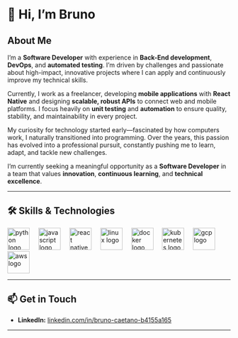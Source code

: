 # 👋 Hi, I’m Bruno

## About Me
I’m a **Software Developer** with experience in **Back-End development**, **DevOps**, and **automated testing**. I’m driven by challenges and passionate about high-impact, innovative projects where I can apply and continuously improve my technical skills.

Currently, I work as a freelancer, developing **mobile applications** with **React Native** and designing **scalable, robust APIs** to connect web and mobile platforms. I focus heavily on **unit testing** and **automation** to ensure quality, stability, and maintainability in every project.

My curiosity for technology started early—fascinated by how computers work, I naturally transitioned into programming. Over the years, this passion has evolved into a professional pursuit, constantly pushing me to learn, adapt, and tackle new challenges.

I’m currently seeking a meaningful opportunity as a **Software Developer** in a team that values **innovation**, **continuous learning**, and **technical excellence**.

---

## 🛠️ Skills & Technologies
<div align="left">
  <img src="https://cdn.jsdelivr.net/gh/devicons/devicon/icons/python/python-original.svg" height="50" alt="python logo" />
  <img width="12" />
  <img src="https://cdn.jsdelivr.net/gh/devicons/devicon/icons/javascript/javascript-original.svg" height="50" alt="javascript logo" />
  <img width="12" />
  <img src="https://cdn.jsdelivr.net/gh/devicons/devicon/icons/react/react-original.svg" height="50" alt="react native logo" />
  <img width="12" />
  <img src="https://cdn.jsdelivr.net/gh/devicons/devicon/icons/linux/linux-original.svg" height="50" alt="linux logo" />
  <img width="12" />
  <img src="https://cdn.jsdelivr.net/gh/devicons/devicon/icons/docker/docker-original.svg" height="50" alt="docker logo" />
  <img width="12" />
  <img src="https://cdn.jsdelivr.net/gh/devicons/devicon/icons/kubernetes/kubernetes-plain.svg" height="50" alt="kubernetes logo" />
  <img width="12" />
  <img src="https://cdn.jsdelivr.net/gh/devicons/devicon/icons/googlecloud/googlecloud-original.svg" height="50" alt="gcp logo" />
  <img width="12" />
  <img src="https://cdn.jsdelivr.net/gh/devicons/devicon/icons/amazonwebservices/amazonwebservices-original.svg" height="50" alt="aws logo" />
</div>

---

## 📫 Get in Touch
- **LinkedIn:** [linkedin.com/in/bruno-caetano-b4155a165](https://www.linkedin.com/in/bruno-caetano-b4155a165/)  
---
